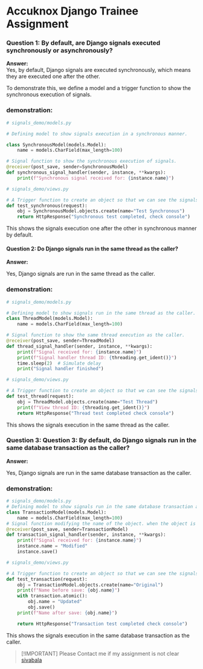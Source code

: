# Accuknox Django Trainee Assignment

### Question 1: By default, are Django signals executed synchronously or asynchronously?

**Answer:**  
Yes, by default, Django signals are executed synchronously, which means they are executed one after the other.

To demonstrate this, we define a model and a trigger function to show the synchronous execution of signals.

### demonstration:

```python
# signals_demo/models.py

# Defining model to show signals execution in a synchronous manner.

class SynchronousModel(models.Model):
    name = models.CharField(max_length=100)

# Signal function to show the synchronous execution of signals.
@receiver(post_save, sender=SynchronousModel)
def synchronous_signal_handler(sender, instance, **kwargs):
    print(f"Synchronous signal received for: {instance.name}")

# signals_demo/views.py

# A Trigger function to create an object so that we can see the signals' execution in a synchronous manner.
def test_synchronous(request):
    obj = SynchronousModel.objects.create(name="Test Synchronous")
    return HttpResponse("Synchronous test completed, check console")

```

This shows the signals execution one after the other in synchronous manner by default.

#### Question 2: Do Django signals run in the same thread as the caller?

**Answer:**

Yes, Django signals are run in the same thread as the caller.

### demonstration:

```python
# signals_demo/models.py

# Defining model to show signals run in the same thread as the caller.
class ThreadModel(models.Model):
    name = models.CharField(max_length=100)

# Signal function to show the same thread execution as the caller.
@receiver(post_save, sender=ThreadModel)
def thread_signal_handler(sender, instance, **kwargs):
    print(f"Signal received for: {instance.name}")
    print(f"Signal handler thread ID: {threading.get_ident()}")
    time.sleep(2)  # Simulate delay
    print("Signal handler finished")

# signals_demo/views.py

# A Trigger function to create an object so that we can see the signals' execution in the same thread as the caller.
def test_thread(request):
    obj = ThreadModel.objects.create(name="Test Thread")
    print(f"View thread ID: {threading.get_ident()}")
    return HttpResponse("Thread test completed check console")

```

This shows the signals execution in the same thread as the caller.

### Question 3: Question 3: By default, do Django signals run in the same database transaction as the caller?

**Answer:**

Yes, Django signals are run in the same database transaction as the caller.

### demonstration:

```python
# signals_demo/models.py
# Defining model to show signals run in the same database transaction as the caller.
class TransactionModel(models.Model):
    name = models.CharField(max_length=100)
# Signal function modifying the name of the object. when the object is created by Trigger function.
@receiver(post_save, sender=TransactionModel)
def transaction_signal_handler(sender, instance, **kwargs):
    print(f"Signal received for: {instance.name}")
    instance.name = "Modified"
    instance.save()

# signals_demo/views.py

# A Trigger function to create an object so that we can see the signals' execution in the same database transaction as the caller.
def test_transaction(request):
    obj = TransactionModel.objects.create(name="Original")
    print(f"Name before save: {obj.name}")
    with transaction.atomic():
        obj.name = "Updated"
        obj.save()
    print(f"Name after save: {obj.name}")

    return HttpResponse("Transaction test completed check console")

```

This shows the signals execution in the same database transaction as the caller.

> [!IMPORTANT] Please Contact me if my assignment is not clear [sivabala](mailto:sivabala.s@outlook.com)
